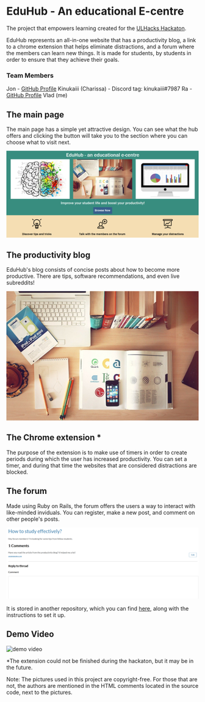 # EduHub - An educational E-centre

The project that empowers learning created for the [ULHacks Hackaton](https://ulhacks.com). 

EduHub represents an all-in-one website that has a productivity blog, a link to a chrome extension that helps eliminate distractions, and a forum where the members can learn new things. It is made for students, by students in order to ensure that they achieve their goals.

### Team Members
Jon - [GitHub Profile](https://github.com/jonathankim345)
Kinukaiii (Charissa) - Discord tag: kinukaiii#7987 
Ra - [GitHub Profile](https://github.com/RealAwesomeness)
Vlad (me)

## The main page

The main page has a simple yet attractive design. You can see what the hub offers and clicking the button will take you to the section where you can choose what to visit next.

![main page picture](/images/index.png)

## The productivity blog

EduHub's blog consists of concise posts about how to become more productive. There are tips, software recommendations, and even live subreddits!

![an image used on the blog](/images/notebook.jpg)

## The Chrome extension *

The purpose of the extension is to make use of timers in order to create periods during which the user has increased productivity. You can set a timer, and during that time the websites that are considered distractions are blocked.

## The forum

Made using Ruby on Rails, the forum offers the users a way to interact with like-minded inviduals. You can register, make a new post, and comment on other people's posts.

![an image of a forum post](/images/forum.png)

It is stored in another repository, which you can find [here](https://github.com/vladcranga/ruby-forum), along with the instructions to set it up.

## Demo Video

![demo video](https://www.youtube.com/watch?v=Qjjvgs1iqV8)

*The extension could not be finished during the hackaton, but it may be in the future.

Note: The pictures used in this project are copyright-free. For those that are not, the authors are mentioned in the HTML comments located in the source code, next to the pictures.  